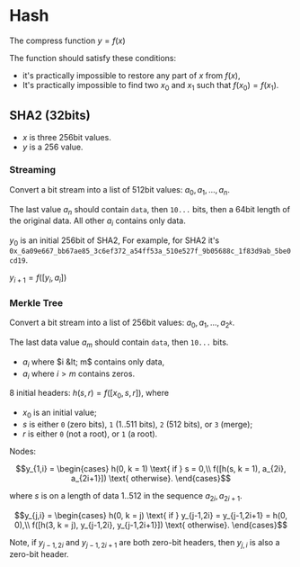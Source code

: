 # Hash

The compress function $y = f(x)$

The function should satisfy these conditions:
- it's practically impossible to restore any part of $x$ from $f(x)$,
- It's practically impossible to find two $x_0$ and $x_1$ such that $f(x_0) = f(x_1)$.  

## SHA2 (32bits)

- $x$ is three 256bit values.
- $y$ is a 256 value.

### Streaming

Convert a bit stream into a list of 512bit values: $a_0, a_1, ..., a_n$.

The last value $a_n$ should contain `data`, then `10...` bits, then a 64bit length of the original data. All other $a_i$ contains only data. 

$y_0$ is an initial 256bit of SHA2, For example, for SHA2 it's `0x_6a09e667_bb67ae85_3c6ef372_a54ff53a_510e527f_9b05688c_1f83d9ab_5be0cd19`.

$y_{i+1} = f([y_i, a_i])$

### Merkle Tree

Convert a bit stream into a list of 256bit values: $a_0, a_1, ..., a_{2^k}$.

The last data value $a_m$ should contain `data`, then `10...` bits.
- $a_i$ where $i &lt; m$ contains only data,
- $a_i$ where $i>m$ contains zeros.

8 initial headers: $h(s, r) = f([x_0, s, r])$, where 
- $x_0$ is an initial value;
- $s$ is either `0` (zero bits), `1` (1..511 bits), `2` (512 bits), or `3` (merge);
- $r$ is either `0` (not a root), or `1` (a root).

Nodes:

$$y_{1,i} = \begin{cases}
  h(0, k = 1) \text{ if } s = 0,\\
  f([h(s, k = 1), a_{2i}, a_{2i+1}]) \text{ otherwise}.
\end{cases}$$

where $s$ is on a length of data $1..512$ in the sequence $a_{2i}, a_{2i+1}$.

$$y_{j,i} = \begin{cases}
  h(0, k = j) \text{ if } y_{j-1,2i} = y_{j-1,2i+1} = h(0, 0),\\
  f([h(3, k = j), y_{j-1,2i}, y_{j-1,2i+1}]) \text{ otherwise}.
\end{cases}$$

Note, if $y_{j-1,2i}$ and $y_{j-1,2i+1}$ are both zero-bit headers, then $y_{j,i}$ is also a zero-bit header.
